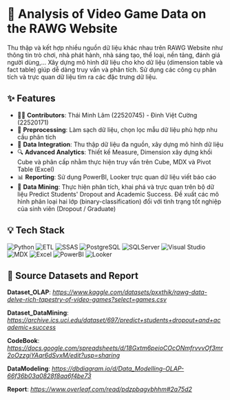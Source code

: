 # 🌟 Analysis of Video Game Data on the RAWG Website
Thu thập và kết hợp nhiều nguồn dữ liệu khác nhau trên RAWG Website như thông tin trò chơi, nhà phát hành, nhà sáng tạo, thể loại, nền tảng, đánh giá người dùng,... Xây dựng mô hình dữ liệu cho kho dữ liệu (dimension table và fact table) giúp dễ dàng truy vấn và phân tích. Sử dụng các công cụ phân tích và trực quan dữ liệu tìm ra các đặc trưng dữ liệu.

## ✨ Features
- 🧑‍💻 **Contributors**: Thái Minh Lâm (22520745) - Đinh Việt Cường (22520171)
- 🧹 **Preprocessing**: Làm sạch dữ liệu, chọn lọc mẫu dữ liệu phù hợp nhu cầu phân tích
- 🧩 **Data Integration**: Thu thập dữ liệu đa nguồn, xây dựng mô hình dữ liệu
- 🔍 **Advanced Analytics**: Thiết kế Measure, Dimension xây dựng khối Cube và phân cấp nhằm thực hiện truy vấn trên Cube, MDX và Pivot Table (Excel)
- 📊 **Reporting**: Sử dụng PowerBI, Looker trực quan dữ liệu viết báo cáo
- 🔮 **Data Mining**: Thực hiện phân tích, khai phá và trực quan trên bộ dữ liệu Predict Students' Dropout and Academic Success. Đề xuất các mô hình phân loại hai lớp (binary-classification) đối với tình trạng tốt nghiệp của sinh viên (Dropout / Graduate)

## 💡 Tech Stack
![Python](https://img.shields.io/badge/Python-3.10-blue)
![ETL](https://img.shields.io/badge/ETL-PentahoDataIntegration-brightgreen)
![SSAS](https://img.shields.io/badge/SSAS-SQL%20Server%20Analysis%20Services-blue)
![PostgreSQL](https://img.shields.io/badge/PostgreSQL-Database-orange)
![SQLServer](https://img.shields.io/badge/SQL%20Server-Database-orange)
![Visual Studio](https://img.shields.io/badge/Visual%20Studio-SSDT-purple)
![MDX](https://img.shields.io/badge/MDX-Multidimensional%20Expressions-lightgrey)
![Excel](https://img.shields.io/badge/Excel-BI%20Tool-green)
![PowerBI](https://img.shields.io/badge/Power%20BI-Business%20Intelligence-yellow)
![Looker](https://img.shields.io/badge/Looker-Business%20Intelligence-yellow)

## 🔗 Source Datasets and Report
**Dataset_OLAP**: *https://www.kaggle.com/datasets/pxxthik/rawg-data-delve-rich-tapestry-of-video-games?select=games.csv*

**Dataset_DataMining**: *https://archive.ics.uci.edu/dataset/697/predict+students+dropout+and+academic+success*

**CodeBook**: *https://docs.google.com/spreadsheets/d/18Gxtm6peioCOcONmfrvvvOf3mr2oOzzgiYAqr6dSvxM/edit?usp=sharing*

**DataModeling**: *https://dbdiagram.io/d/Data_Modelling-OLAP-66f36b03a0828f8aa6f4be73*

**Report**: *https://www.overleaf.com/read/pdzpbqgvbhhm#2a75d2*


